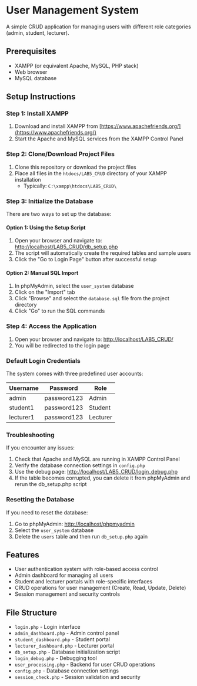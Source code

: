 # User Management System

A simple CRUD application for managing users with different role categories (admin, student, lecturer).

## Prerequisites

- XAMPP (or equivalent Apache, MySQL, PHP stack)
- Web browser
- MySQL database

## Setup Instructions

### Step 1: Install XAMPP

1. Download and install XAMPP from [https://www.apachefriends.org/](https://www.apachefriends.org/)
2. Start the Apache and MySQL services from the XAMPP Control Panel

### Step 2: Clone/Download Project Files

1. Clone this repository or download the project files
2. Place all files in the `htdocs/LAB5_CRUD` directory of your XAMPP installation
   - Typically: `C:\xampp\htdocs\LAB5_CRUD\`

### Step 3: Initialize the Database

There are two ways to set up the database:

#### Option 1: Using the Setup Script

1. Open your browser and navigate to: [http://localhost/LAB5_CRUD/db_setup.php](http://localhost/LAB5_CRUD/db_setup.php)
2. The script will automatically create the required tables and sample users
3. Click the "Go to Login Page" button after successful setup

#### Option 2: Manual SQL Import

1. In phpMyAdmin, select the `user_system` database
2. Click on the "Import" tab
3. Click "Browse" and select the `database.sql` file from the project directory
4. Click "Go" to run the SQL commands

### Step 4: Access the Application

1. Open your browser and navigate to: [http://localhost/LAB5_CRUD/](http://localhost/LAB5_CRUD/)
2. You will be redirected to the login page

### Default Login Credentials

The system comes with three predefined user accounts:

| Username  | Password    | Role      |
|-----------|-------------|-----------|
| admin     | password123 | Admin     |
| student1  | password123 | Student   |
| lecturer1 | password123 | Lecturer  |

### Troubleshooting

If you encounter any issues:

1. Check that Apache and MySQL are running in XAMPP Control Panel
2. Verify the database connection settings in `config.php`
3. Use the debug page: [http://localhost/LAB5_CRUD/login_debug.php](http://localhost/LAB5_CRUD/login_debug.php)
4. If the table becomes corrupted, you can delete it from phpMyAdmin and rerun the db_setup.php script

### Resetting the Database

If you need to reset the database:

1. Go to phpMyAdmin: [http://localhost/phpmyadmin](http://localhost/phpmyadmin)
2. Select the `user_system` database
3. Delete the `users` table and then run `db_setup.php` again
   
## Features

- User authentication system with role-based access control
- Admin dashboard for managing all users
- Student and lecturer portals with role-specific interfaces
- CRUD operations for user management (Create, Read, Update, Delete)
- Session management and security controls

## File Structure

- `login.php` - Login interface
- `admin_dashboard.php` - Admin control panel
- `student_dashboard.php` - Student portal
- `lecturer_dashboard.php` - Lecturer portal
- `db_setup.php` - Database initialization script
- `login_debug.php` - Debugging tool
- `user_processing.php` - Backend for user CRUD operations
- `config.php` - Database connection settings
- `session_check.php` - Session validation and security
